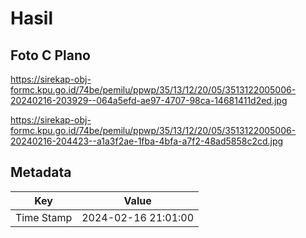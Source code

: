 # Hasil

## Foto C Plano

https://sirekap-obj-formc.kpu.go.id/74be/pemilu/ppwp/35/13/12/20/05/3513122005006-20240216-203929--064a5efd-ae97-4707-98ca-14681411d2ed.jpg

https://sirekap-obj-formc.kpu.go.id/74be/pemilu/ppwp/35/13/12/20/05/3513122005006-20240216-204423--a1a3f2ae-1fba-4bfa-a7f2-48ad5858c2cd.jpg


## Metadata

| Key        | Value               |
| ---------- | ------------------- |
| Time Stamp | 2024-02-16 21:01:00 |



